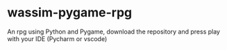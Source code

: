 # wassim-pygame-rpg

An rpg using Python and Pygame, download the repository and press play with your IDE (Pycharm or vscode)
